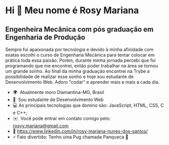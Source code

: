 Hi 👋 Meu nome é Rosy Mariana
=============================

Engenheira Mecânica com pós graduação em Engenharia de Produção
-----------------------------------------------

Sempre fui apaixonada por tecnologia e devido à minha afinidade com exatas escolhi o curso de Engenharia Mecânica para tentar colocar em prática toda essa paixão. Porém, durante minha jornada percebi que foi programando que me encontrei, então poder trabalhar na área se tornou um grande sonho. Ao final da minha graduação encontrei na Trybe a possibilidade de realizar esse sonho e hoje sou estudante de Desenvolvimento Web. Adoro "codar" e aprender mais e mais a cada dia.

* 🌍  Atualmente moro Diamantina-MG, Brasil
* 🧠  Sou estudante de Desenvolvimento Web
* :computer: As principais tecnologias que domino são: JavaScript, HTML, CSS, C e C++;
* ✉️  Você pode entrar em contato comigo pelo: [rosyy.mariana@gmail.com](mailto:rosyy.mariana@gmail.com)
* :link: https://www.linkedin.com/in/rosy-mariana-nunes-dos-santos/
* ⚡ Fato divertido: Tenho uma Pug chamada Panqueca 🐶

